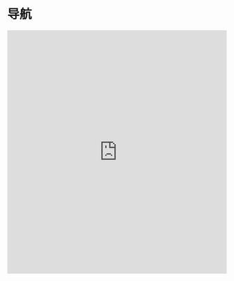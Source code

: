# 导航

<iframe width="100%" height="560" src="http://www.easybui.com/demo/source.html?url=pages/ui/nav&code=html,js,result" allowfullscreen="allowfullscreen" frameborder="0"></iframe>

